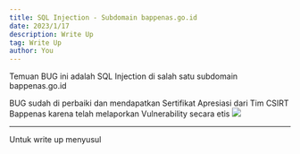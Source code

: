 ```yaml
---
title: SQL Injection - Subdomain bappenas.go.id
date: 2023/1/17
description: Write Up
tag: Write Up
author: You
---
```


Temuan BUG ini adalah SQL Injection di salah satu subdomain bappenas.go.id

BUG sudah di perbaiki dan mendapatkan Sertifikat Apresiasi dari Tim CSIRT Bappenas karena telah melaporkan Vulnerability secara etis
![](https://media.rafterday.com/bappenas/bappenas.jpg)

___

Untuk write up menyusul